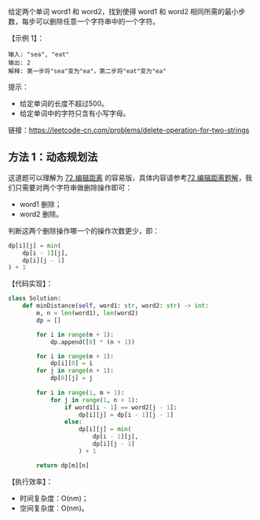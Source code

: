 给定两个单词 word1 和 word2，找到使得 word1 和 word2 相同所需的最小步数，每步可以删除任意一个字符串中的一个字符。

【示例 1】：
```
输入: "sea", "eat"
输出: 2
解释: 第一步将"sea"变为"ea"，第二步将"eat"变为"ea"
```

提示：
- 给定单词的长度不超过500。
- 给定单词中的字符只含有小写字母。

链接：https://leetcode-cn.com/problems/delete-operation-for-two-strings

## 方法 1：动态规划法
这道题可以理解为 [72.编辑距离](https://leetcode-cn.com/problems/edit-distance/) 的容易版，具体内容请参考[72.编辑距离题解](https://github.com/clvsit/The-Road-To-Offer/blob/e6c2f2282217ad4260792893788a8bb5f3ec3963/%E5%9F%BA%E7%A1%80%E7%AE%97%E6%B3%95/LeetCode/%E5%8A%A8%E6%80%81%E8%A7%84%E5%88%92/72.%20%E7%BC%96%E8%BE%91%E8%B7%9D%E7%A6%BB.md)，我们只需要对两个字符串做删除操作即可：
- word1 删除；
- word2 删除。

判断这两个删除操作哪一个的操作次数更少，即：
```python
dp[i][j] = min(
    dp[i - 1][j],
    dp[i][j - 1]
) + 1
```

【代码实现】：
```python
class Solution:
    def minDistance(self, word1: str, word2: str) -> int:
        m, n = len(word1), len(word2)
        dp = []

        for i in range(m + 1):
            dp.append([0] * (n + 1))

        for i in range(m + 1):
            dp[i][0] = i
        for j in range(n + 1):
            dp[0][j] = j
        
        for i in range(1, m + 1):
            for j in range(1, n + 1):
                if word1[i - 1] == word2[j - 1]:
                    dp[i][j] = dp[i - 1][j - 1]
                else:
                    dp[i][j] = min(
                        dp[i - 1][j],
                        dp[i][j - 1]
                    ) + 1

        return dp[m][n]
```

【执行效率】：
- 时间复杂度：O(nm)；
- 空间复杂度：O(nm)。